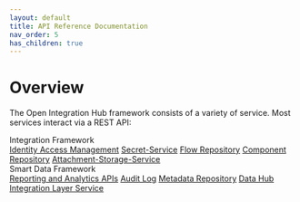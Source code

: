 ```yaml
---
layout: default
title: API Reference Documentation
nav_order: 5
has_children: true
---
```


# Overview

The Open Integration Hub framework consists of a variety of service. Most services interact via a REST API:

<div class="oih-docs-learn-overview-container">
    <div class="inner-wrapper">
        <div class="column">
            <span class="headline">Integration Framework</span>
            <div class="inner-container">
                <a class="item" href="http://iam.openintegrationhub.com/api-docs/">Identity Access Management</a>
                <a class="item" href="http://skm.openintegrationhub.com/api-docs/">Secret-Service</a>
                <a class="item" href="http://flow-repository.openintegrationhub.com/api-docs/">Flow Repository</a>
                <a class="item" href="http://component-repository.openintegrationhub.com/api-docs/">Component Repository</a>
                <a class="item" href="http://attachment-storage-service.openintegrationhub.com/api-docs">Attachment-Storage-Service</a>
            </div>
        </div>
        <div class="column">
            <span class="headline">Smart Data Framework</span>
            <div class="inner-container">
                <a class="item" href="#">Reporting and Analytics APIs</a>
                <a class="item" href="http://auditlog.openintegrationhub.com/api-docs/">Audit Log</a>
                <a class="item" href="http://metadata.openintegrationhub.com/api-docs/">Metadata Repository</a>
                <a class="item" href="http://data-hub.openintegrationhub.com/api-docs">Data Hub</a>
                <a class="item" href="http://ils.openintegrationhub.com/api-docs/">Integration Layer Service</a>
            </div>
    </div>
</div>
